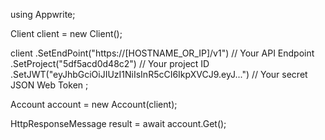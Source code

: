 using Appwrite;

Client client = new Client();

client
  .SetEndPoint("https://[HOSTNAME_OR_IP]/v1") // Your API Endpoint
  .SetProject("5df5acd0d48c2") // Your project ID
  .SetJWT("eyJhbGciOiJIUzI1NiIsInR5cCI6IkpXVCJ9.eyJ...") // Your secret JSON Web Token
;

Account account = new Account(client);

HttpResponseMessage result = await account.Get();
